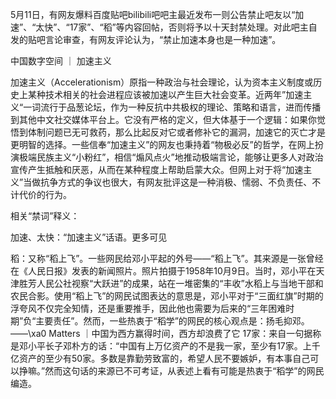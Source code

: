 5月11日，有网友爆料百度贴吧bilibili吧吧主最近发布一则公告禁止吧友以“加速”、“太快”、“17家”、“稻”等内容回帖，否则将予以十天封禁处理。对此吧主自发的贴吧言论审查，有网友评论认为，“禁止加速本身也是一种加速”。 

中国数字空间 ｜ 加速主义

加速主义（Accelerationism）原指一种政治与社会理论，认为资本主义制度或历史上某种技术相关的社会进程应该被加速以产生巨大社会变革。近两年”加速主义“一词流行于品葱论坛，作为一种反抗中共极权的理论、策略和语言，进而传播到其他中文社交媒体平台上。它没有严格的定义，但大体基于一个逻辑：如果你觉悟到体制问题已无可救药，那么比起反对它或者修补它的漏洞，加速它的灭亡才是更明智的选择。一些信奉“加速主义”的网友也秉持着“物极必反”的哲学，在网上扮演极端民族主义“小粉红”，相信“煽风点火”地推动极端言论，能够让更多人对政治宣传产生抵触和厌恶，从而在某种程度上帮助启蒙大众。但网上对于将“加速主义”当做抗争方式的争议也很大，有网友批评这是一种消极、懦弱、不负责任、不计代价的行为。

相关“禁词”释义：

加速、太快：“加速主义”话语。更多可见

稻：又称“稻上飞”。一些网民给邓小平起的外号——“稻上飞”。其来源是一张曾经在《人民日报》发表的新闻照片。照片拍摄于1958年10月9日。当时，邓小平在天津胜芳人民公社视察“大跃进”的成果，站在一堆密集的“丰收”水稻上与当地干部和农民合影。使用“稻上飞”的网民试图表达的意思是，邓小平对于“三面红旗”时期的浮夸风不仅完全知情，还是重要推手，因此他也需要为后来的“三年困难时期”负“主要责任”。然而，一些热衷于“稻学”的网民的核心观点是：扬毛抑邓。 ——\xa0 Matters ｜中国为西方赢得时间，西方却浪费了它 17家：来自一句据称是邓小平长子邓朴方的话：“中国有上万亿资产的不是我一家，至少有17家。上千亿资产的至少有50家。多数是靠勤劳致富的，希望人民不要嫉妒，有本事自己可以挣嘛。”然而这句话的来源已不可考证，从表述上看有可能是热衷于“稻学”的网民编造。 
